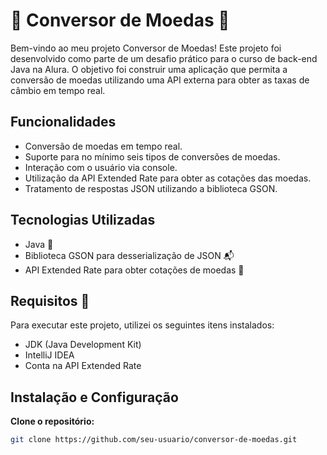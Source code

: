 # 🤑 Conversor de Moedas 🤑

Bem-vindo ao meu projeto Conversor de Moedas! Este projeto foi desenvolvido como parte de um desafio prático para o curso de back-end Java na Alura. O objetivo foi construir uma aplicação que permita a conversão de moedas utilizando uma API externa para obter as taxas de câmbio em tempo real.

## Funcionalidades

- Conversão de moedas em tempo real.
- Suporte para no mínimo seis tipos de conversões de moedas.
- Interação com o usuário via console.
- Utilização da API Extended Rate para obter as cotações das moedas.
- Tratamento de respostas JSON utilizando a biblioteca GSON.

## Tecnologias Utilizadas

- Java 🏴󠁩󠁤󠁪󠁷󠁿
- Biblioteca GSON para desserialização de JSON 📬
- API Extended Rate para obter cotações de moedas 💸

## Requisitos 📃

Para executar este projeto, utilizei os seguintes itens instalados:

- JDK (Java Development Kit)
- IntelliJ IDEA
- Conta na API Extended Rate

## Instalação e Configuração

  **Clone o repositório:**

   ```bash
   git clone https://github.com/seu-usuario/conversor-de-moedas.git
